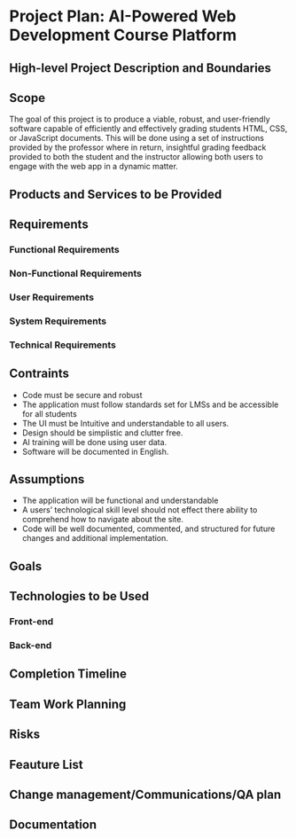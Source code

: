 # Project Plan: AI-Powered Web Development Course Platform

## High-level Project Description and Boundaries

## Scope
The goal of this project is to produce a viable, robust, and user-friendly software capable of efficiently and effectively grading students HTML, CSS, or JavaScript documents. This will be done using a set of instructions provided by the professor where in return, insightful grading feedback provided to both the student and the instructor allowing both users to engage with the web app in a dynamic matter.

## Products and Services to be Provided

## Requirements

### Functional Requirements

### Non-Functional Requirements

### User Requirements

### System Requirements

### Technical Requirements

## Contraints
- Code must be secure and robust
- The application must follow standards set for LMSs and be accessible for all students
- The UI must be Intuitive and understandable to all users.
- Design should be simplistic and clutter free.
- AI training will be done using user data.
- Software will be documented in English.

## Assumptions
- The application will be functional and understandable
- A users’ technological skill level should not effect there ability to comprehend how to navigate about the site.
- Code will be well documented, commented, and structured for future changes and additional implementation.

## Goals

## Technologies to be Used

### Front-end

### Back-end

## Completion Timeline

## Team Work Planning

## Risks

## Feauture List

## Change management/Communications/QA plan

## Documentation